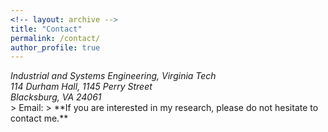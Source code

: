 ```yaml
---
<!-- layout: archive -->
title: "Contact"
permalink: /contact/
author_profile: true
---
```

<address>
 Industrial and Systems Engineering, Virginia Tech <br /> 114 Durham Hall, 1145 Perry Street <br /> Blacksburg, VA 24061
</address>
<!-- Email: boshen [at] vt.edu -->
> Email: <boshen@vt.edu>
> **If you are interested in my research, please do not hesitate to contact me.**
